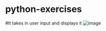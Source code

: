 # python-exercises

#It takes in user input and displays it
![image](https://github.com/Susan-Wangari/python-exercises/assets/56164343/ae4fd754-2b8d-41bd-8af7-893df2d64ed7)
